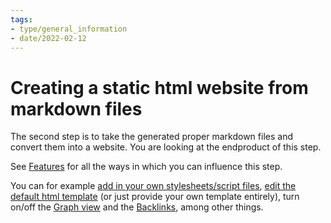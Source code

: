 ```yaml
---
tags:
- type/general_information
- date/2022-02-12
---
```

# Creating a static html website from markdown files


The second step is to take the generated proper markdown files and convert them into a website. You are looking at the endproduct of this step.

See [Features](../Configurations/Features/Features.md) for all the ways in which you can influence this step. 

You can for example [add in your own stylesheets/script files](../Configurations/Configuration%20Options.md#html-custom-inclusions), [edit the default html template](../Configurations/Configuration%20Options.md#html-template-path-str) (or just provide your own template entirely), turn on/off the [Graph view](../Configurations/Features/Graph%20view.md) and the [Backlinks](../Configurations/Features/Backlinks.md), among other things.  